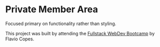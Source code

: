 # Private Member Area

Focused primary on functionality rather than styling.

This project was built by attending the [Fullstack WebDev Bootcamp](https://flaviocopes.com) by Flavio Copes.
